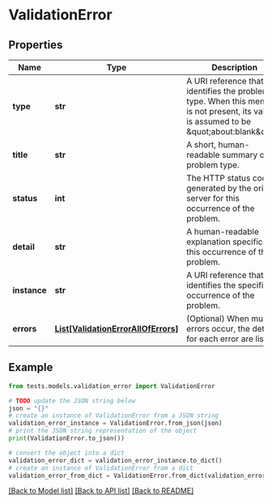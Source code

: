 # ValidationError


## Properties

Name | Type | Description | Notes
------------ | ------------- | ------------- | -------------
**type** | **str** | A URI reference that identifies the problem type. When this member is not present, its value is assumed to be \&quot;about:blank\&quot;. | [optional] 
**title** | **str** | A short, human-readable summary of the problem type. | [optional] 
**status** | **int** | The HTTP status code generated by the origin server for this occurrence of the problem. | [optional] 
**detail** | **str** | A human-readable explanation specific to this occurrence of the problem. | [optional] 
**instance** | **str** | A URI reference that identifies the specific occurrence of the problem. | [optional] 
**errors** | [**List[ValidationErrorAllOfErrors]**](ValidationErrorAllOfErrors.md) | (Optional) When multiple errors occur, the details for each error are listed. | [optional] 

## Example

```python
from tests.models.validation_error import ValidationError

# TODO update the JSON string below
json = "{}"
# create an instance of ValidationError from a JSON string
validation_error_instance = ValidationError.from_json(json)
# print the JSON string representation of the object
print(ValidationError.to_json())

# convert the object into a dict
validation_error_dict = validation_error_instance.to_dict()
# create an instance of ValidationError from a dict
validation_error_from_dict = ValidationError.from_dict(validation_error_dict)
```
[[Back to Model list]](../README.md#documentation-for-models) [[Back to API list]](../README.md#documentation-for-api-endpoints) [[Back to README]](../README.md)



